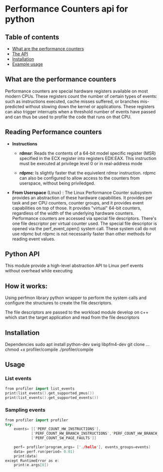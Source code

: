 # Performance Counters api for python

## Table of contents

- [What are the performance counters](#whatis)
- [The API](#api)
- [Installation](#install)
- [Example usage](#usage)

<a name="whatis"/>

## What are the performance counters
Performance counters are special hardware registers available on most modern CPUs. These registers count the number of certain types of events: such as instructions executed, cache misses suffered, or branches mis-predicted without slowing down the kernel or applications. These registers can also trigger interrupts when a threshold number of events have passed and can thus be used to profile the code that runs on that CPU.

## Reading Performance counters
+ **Instructions**
  + **rdmsr**: Reads the contents of a 64-bit model specific register (MSR) specified in the ECX register into registers EDX:EAX. This instruction must be executed at privilege level 0 or in real-address mode

  + **rdpmc**: Is slightly faster that the equivelent rdmsr instruction. rdpmc can also be configured to allow access to the counters from userspace, without being priviledged.
+ **From Userspace** (Linux) : The Linux Performance Counter subsystem provides an abstraction of these hardware capabilities. It provides per task and per CPU counters, counter groups, and it provides event capabilities on top of those. It provides "virtual" 64-bit counters, regardless of the width of the underlying hardware counters. Performance counters are accessed via special file descriptors. There's one file descriptor per virtual counter used. The special file descriptor is opened via the perf_event_open() system call. These system call do not use rdpmc but rdpmc is not necessarily faster than other methods for reading event values.

<a name="api"/>

## Python API
This module provide a high-level abstraction API to Linux perf events without overhead while executing

## How it works:
Using perfmon library python wrapper to perform the system calls and configure the structures to create the file descriptors.

The file descriptors are passed to the workload module develop on c++ which start the target application and read from the file descriptors

<a name="install"/>

## Installation
Dependencies
sudo apt install python-dev swig libpfm4-dev
git clone ...
chmod +x profiler/compile
./profiler/compile

<a name="usage"/>

## Usage

### List events
```C++
from profiler import list_events
print(list_events().get_supported_pmus())
print(list_events().get_supported_events())
```

### Sampling events
```C++
from profiler import profiler
try:
    events= [['PERF_COUNT_HW_INSTRUCTIONS'], 
            ['PERF_COUNT_HW_BRANCH_INSTRUCTIONS','PERF_COUNT_HW_BRANCH_MISSES'],
            ['PERF_COUNT_SW_PAGE_FAULTS']]
            
    perf= profiler(program_args= ['./hello'], events_groups=events)
    data= perf.run(period= 0.01)
    print(data)
except RuntimeError as e:
    print(e.args[0])
```